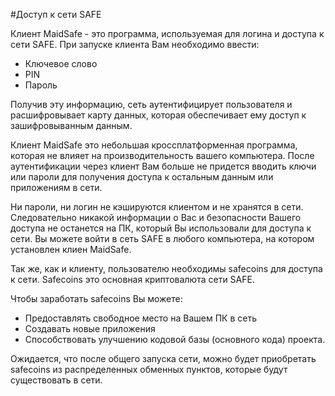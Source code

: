 #Доступ к сети SAFE

Клиент MaidSafe - это программа, используемая для логина и доступа к сети SAFE. При запуске клиента Вам необходимо ввести: 

* Ключевое слово
* PIN
* Пароль

Получив эту информацию, сеть аутентифицирует пользователя и расшифровывает карту данных, которая обеспечивает ему доступ к зашифровыванным данным.

Клиент MaidSafe это небольшая кроссплатформенная программа, которая не влияет на производительность вашего компьютера. После аутентификации через клиент Вам больше не придется вводить ключи или пароли для получения доступа к остальным данным или приложениям в сети.

Ни пароли, ни логин не кэшируются клиентом и не хранятся в сети. Следовательно никакой информации о Вас и безопасности Вашего доступа не останется на ПК, который Вы использовали для доступа к сети. Вы можете войти в сеть SAFE в любого компьютера, на котором установлен клиен MaidSafe.

Так же, как и клиенту, пользователю необходимы safecoins для доступа к сети. Safecoins это основная криптовалюта сети SAFE.

Чтобы заработать safecoins Вы можете:

* Предоставлять свободное место на Вашем ПК в сеть
* Создавать новые приложения
* Способствовать улучшению кодовой базы (основного кода) проекта.

Ожидается, что после общего запуска сети, можно будет приобретать safecoins из распределенных обменных пунктов, которые будут существовать в сети. 